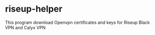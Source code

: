 # riseup-helper
This program download Openvpn certificates and keys for Riseup Black VPN and Calyx VPN
